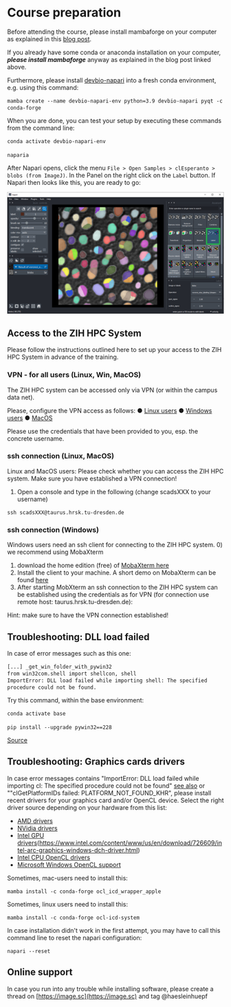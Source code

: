 # Course preparation
Before attending the course, please install mambaforge on your computer as explained in this [blog post](https://biapol.github.io/blog/mara_lampert/getting_started_with_mambaforge_and_python/readme.html). 

If you already have some conda or anaconda installation on your computer, ***please install mambaforge*** anyway as explained in the blog post linked above. 

Furthermore, please install [devbio-napari](https://github.com/haesleinhuepf/devbio-napari#installation) into a fresh conda environment, e.g. using this command:

```
mamba create --name devbio-napari-env python=3.9 devbio-napari pyqt -c conda-forge
```

When you are done, you can test your setup by executing these commands from the command line:
```
conda activate devbio-napari-env

naparia
```

After Napari opens, click the menu `File > Open Samples > clEsperanto > blobs (from ImageJ)`. In the Panel on the right click on the `Label` button. If Napari then looks like this, you are ready to go:

![img.png](img.png)


## Access to the ZIH HPC System

Please follow the instructions outlined here to set up your access to the ZIH HPC System in advance of the training. 

### VPN - for all users (Linux, Win, MacOS)
The ZIH HPC system can be accessed only via VPN (or within the campus data net).

Please, configure the VPN access as follows:
● [Linux users](https://tu-dresden.de/zih/dienste/service-katalog/arbeitsumgebung/zugang_datennetz/vpn/openvpn/linux)
● [Windows users](https://tu-dresden.de/zih/dienste/service-katalog/arbeitsumgebung/zugang_datennetz/vpn/openvpn/windows)
● [MacOS](https://tu-dresden.de/zih/dienste/service-katalog/arbeitsumgebung/zugang_datennetz/vpn/openvpn/macos)

Please use the credentials that have been provided to you, esp. the concrete username.

### ssh connection (Linux, MacOS)
Linux and MacOS users: Please check whether you can access the ZIH HPC system. Make sure you have established a VPN connection!
1) Open a console and type in the following (change scadsXXX to your username)
```
ssh scadsXXX@taurus.hrsk.tu-dresden.de
```

### ssh connection (Windows)
Windows users need an ssh client for connecting to the ZIH HPC system.
0) we recommend using MobaXterm
1) download the home edition (free) of [MobaXterm here](https://mobaxterm.mobatek.net/download.html)
2) Install the client to your machine. A short demo on MobaXterm can be found [here](https://mobaxterm.mobatek.net/demo.html)
3) After starting MobXterm an ssh connection to the ZIH HPC system can be established using the credentials as for VPN (for connection
use remote host: taurus.hrsk.tu-dresden.de):

Hint: make sure to have the VPN connection established!

## Troubleshooting: DLL load failed

In case of error messages such as this one:
```
[...] _get_win_folder_with_pywin32
from win32com.shell import shellcon, shell
ImportError: DLL load failed while importing shell: The specified procedure could not be found.
```

Try this command, within the base environment:

```
conda activate base

pip install --upgrade pywin32==228
```

[Source](https://github.com/conda/conda/issues/11503)

## Troubleshooting: Graphics cards drivers

In case error messages contains "ImportError: DLL load failed while importing cl: The specified procedure could not be found" [see also](https://github.com/clEsperanto/pyclesperanto_prototype/issues/55) or ""clGetPlatformIDs failed: PLATFORM_NOT_FOUND_KHR", please install recent drivers for your graphics card and/or OpenCL device. Select the right driver source depending on your hardware from this list:

* [AMD drivers](https://www.amd.com/en/support)
* [NVidia drivers](https://www.nvidia.com/download/index.aspx)
* [Intel GPU drivers]()(https://www.intel.com/content/www/us/en/download/726609/intel-arc-graphics-windows-dch-driver.html)
* [Intel CPU OpenCL drivers](https://www.intel.com/content/www/us/en/developer/articles/tool/opencl-drivers.html#latest_CPU_runtime)
* [Microsoft Windows OpenCL support](https://www.microsoft.com/en-us/p/opencl-and-opengl-compatibility-pack/9nqpsl29bfff)

Sometimes, mac-users need to install this:

    mamba install -c conda-forge ocl_icd_wrapper_apple

Sometimes, linux users need to install this:

    mamba install -c conda-forge ocl-icd-system

In case installation didn't work in the first attempt, you may have to call this command line to reset the napari configuration:

```
napari --reset
```

## Online support

In case you run into any trouble while installing software, please create a thread on [https://image.sc](https://image.sc) and tag @haesleinhuepf
